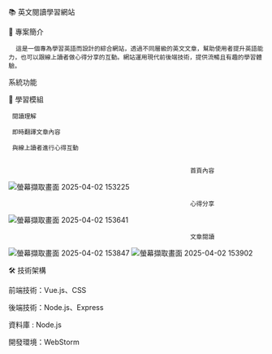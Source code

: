 📚 英文閱讀學習網站

📜 專案簡介

      這是一個專為學習英語而設計的綜合網站，透過不同層級的英文文章，幫助使用者提升英語能力，也可以跟線上讀者做心得分享的互動。網站運用現代前後端技術，提供流暢且有趣的學習體驗。

系統功能

📝 學習模組

     閱讀理解
      
     即時翻譯文章內容
      
     與線上讀者進行心得互動


                                                      首頁內容
![螢幕擷取畫面 2025-04-02 153225](https://github.com/user-attachments/assets/a4d9f2a8-2cfd-4e7f-a0a3-14db6fa5598d)

                                                      心得分享
![螢幕擷取畫面 2025-04-02 153641](https://github.com/user-attachments/assets/d64c3053-b6de-4cbd-8819-c28ec47b7583)

                                                      文章閱讀
![螢幕擷取畫面 2025-04-02 153847](https://github.com/user-attachments/assets/8d04737a-4459-4810-b0bb-755866fb55a1)
![螢幕擷取畫面 2025-04-02 153902](https://github.com/user-attachments/assets/6b2d4b6a-61ef-4e73-b31e-ee4a449b2909)


🛠 技術架構

前端技術：Vue.js、CSS

後端技術：Node.js、Express

資料庫 : Node.js

開發環境：WebStorm
